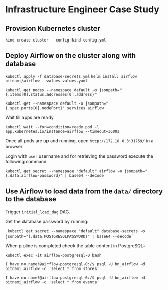 # Infrastructure Engineer Case Study

## Provision Kubernetes cluster

`kind create cluster --config kind-config.yml`

## Deploy Airflow on the cluster along with database

`kubectl apply -f database-secrets.yml`
`helm install airflow bitnami/airflow --values values.yaml`

`kubectl get nodes --namespace default -o jsonpath="{.items[0].status.addresses[0].address}"`

`kubectl get --namespace default -o jsonpath="{.spec.ports[0].nodePort}" services airflow`

Wait till apps are ready

`kubectl wait --for=condition=ready pod -l app.kubernetes.io/instance=airflow --timeout=3600s`

Once all pods are up and running, open `http://172.18.0.3:31759/` in a browser

Login with `user` username and for retrieving the password execute the following command:

`kubectl get secret --namespace "default" airflow -o jsonpath="{.data.airflow-password}" | base64 --decode`


## Use Airflow to load data from the `data/` directory to the database

Trigger `initial_load_dag` DAG.


Get the database password by running:

`
kubectl get secret --namespace "default" database-secrets -o jsonpath="{.data.POSTGRESQLPASSWORD}" | base64 --decode`
`

When pipline is completed check the table content in PostgreSQL:

`kubectl exec -it airflow-postgresql-0 bash`

`I have no name!@airflow-postgresql-0:/$ psql -U bn_airflow -d bitnami_airflow -c 'select * from stores'`

`I have no name!@airflow-postgresql-0:/$ psql -U bn_airflow -d bitnami_airflow -c 'select * from events'`


